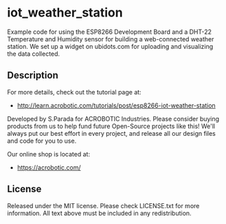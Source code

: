 # iot_weather_station

Example code for using the ESP8266 Development Board and a DHT-22 Temperature
and Humidity sensor for building a web-connected weather station.  We set up a
widget on ubidots.com for uploading and visualizing the data collected.

## Description

For more details, check out the tutorial page at:

   * http://learn.acrobotic.com/tutorials/post/esp8266-iot-weather-station

Developed by S.Parada for ACROBOTIC Industries.  Please consider buying 
products from us to help fund future Open-Source projects like this! We'll
always put our best effort in every project, and release all our design 
files and code for you to use.

Our online shop is located at:

   * https://acrobotic.com/

## License

Released under the MIT license. Please check LICENSE.txt for more information. 
All text above must be included in any redistribution.
